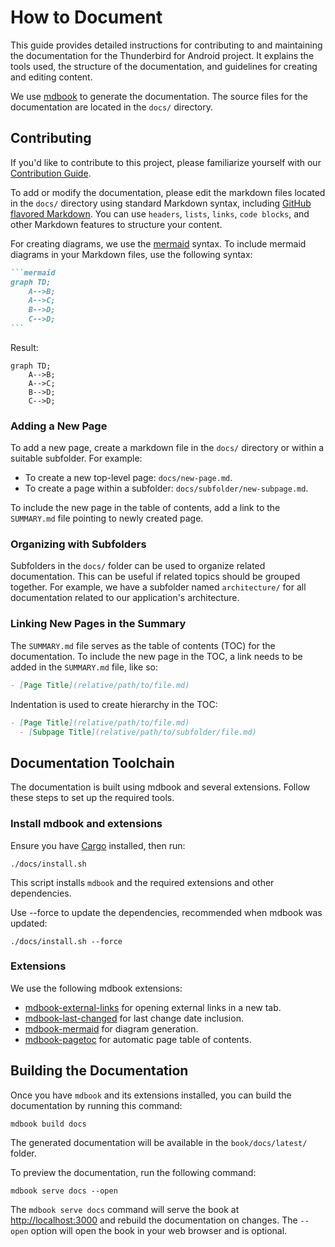 # How to Document

This guide provides detailed instructions for contributing to and maintaining the documentation for the Thunderbird for Android project. It explains the tools used, the structure of the documentation, and guidelines for creating and editing content.

We use [mdbook](https://rust-lang.github.io/mdBook/) to generate the documentation. The source files for the documentation are located in the `docs/` directory.

## Contributing

If you'd like to contribute to this project, please familiarize yourself with our [Contribution Guide](CONTRIBUTING.md).

To add or modify the documentation, please edit the markdown files located in the `docs/` directory using standard Markdown syntax, including [GitHub flavored Markdown](https://github.github.com/gfm/). You can use `headers`, `lists`, `links`, `code blocks`, and other Markdown features to structure your content.

For creating diagrams, we use the [mermaid](https://mermaid-js.github.io/mermaid/#/) syntax. To include mermaid diagrams in your Markdown files, use the following syntax:

````markdown
```mermaid
graph TD;
    A-->B;
    A-->C;
    B-->D;
    C-->D;
```
````

Result:

```mermaid
graph TD;
    A-->B;
    A-->C;
    B-->D;
    C-->D;
```

### Adding a New Page

To add a new page, create a markdown file in the `docs/` directory or within a suitable subfolder. For example:

- To create a new top-level page: `docs/new-page.md`.
- To create a page within a subfolder: `docs/subfolder/new-subpage.md`.

To include the new page in the table of contents, add a link to the `SUMMARY.md` file pointing to newly created page.

### Organizing with Subfolders

Subfolders in the `docs/` folder can be used to organize related documentation. This can be useful if related topics should be grouped together. For example, we have a subfolder named `architecture/` for all documentation related to our application's architecture.

### Linking New Pages in the Summary

The `SUMMARY.md` file serves as the table of contents (TOC) for the documentation. To include the new page in the TOC, a link needs to be added in the `SUMMARY.md` file, like so:

```markdown
- [Page Title](relative/path/to/file.md)
```

Indentation is used to create hierarchy in the TOC:

```markdown
- [Page Title](relative/path/to/file.md)
  - [Subpage Title](relative/path/to/subfolder/file.md)
```

## Documentation Toolchain

The documentation is built using mdbook and several extensions. Follow these steps to set up the required tools.

### Install mdbook and extensions

Ensure you have [Cargo](https://doc.rust-lang.org/cargo/) installed, then run:

```shell
./docs/install.sh
```

This script installs `mdbook` and the required extensions and other dependencies.

Use --force to update the dependencies, recommended when mdbook was updated:

```shell
./docs/install.sh --force
```

### Extensions

We use the following mdbook extensions:

- [mdbook-external-links](https://github.com/jonahgoldwastaken/mdbook-external-links) for opening external links in a new tab.
- [mdbook-last-changed](https://github.com/badboy/mdbook-last-changed) for last change date inclusion.
- [mdbook-mermaid](https://github.com/badboy/mdbook-mermaid) for diagram generation.
- [mdbook-pagetoc](https://github.com/slowsage/mdbook-pagetoc) for automatic page table of contents.

## Building the Documentation

Once you have `mdbook` and its extensions installed, you can build the documentation by running this command:

```shell
mdbook build docs
```

The generated documentation will be available in the `book/docs/latest/` folder.

To preview the documentation, run the following command:

```shell
mdbook serve docs --open
```

The `mdbook serve docs` command will serve the book at [http://localhost:3000](http://localhost:3000) and rebuild the documentation on changes. The `--open` option will open the book in your web browser and is optional.

